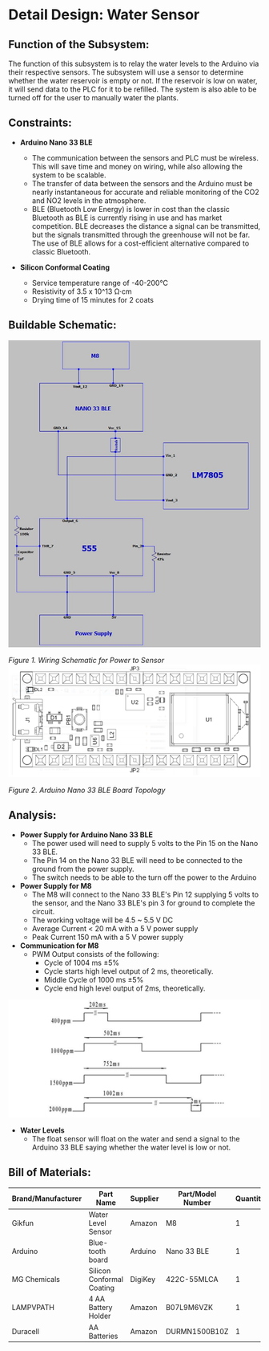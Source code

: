 # **Detail Design: Water Sensor**

## **Function of the Subsystem:**

The function of this subsystem is to relay the water levels to the Arduino via their respective sensors. The subsystem will use a sensor to determine whether the water reservoir is empty or not. If the reservoir is low on water, it will send data to the PLC for it to be refilled. The system is also able to be turned off for the user to manually water the plants.

## **Constraints:**

- **Arduino Nano 33 BLE**
  - The communication between the sensors and PLC must be wireless. This will save time and money on wiring, while also allowing the system to be scalable.
  - The transfer of data between the sensors and the Arduino must be nearly instantaneous for accurate and reliable monitoring of the CO2 and NO2 levels in the atmosphere.
  - BLE (Bluetooth Low Energy) is lower in cost than the classic Bluetooth as BLE is currently rising in use and has market competition. BLE decreases the distance a signal can be transmitted, but the signals transmitted through the greenhouse will not be far. The use of BLE allows for a cost-efficient alternative compared to classic Bluetooth.
- **Silicon Conformal Coating**

  - Service temperature range of -40-200℃
  - Resistivity of 3.5 x 10^13 Ω·cm
  - Drying time of 15 minutes for 2 coats

## **Buildable Schematic:**

![Buildable Schematic Water Level](https://github.com/RealityHertz/Greenhouse-Project/blob/main/Documentation/Images/WaterLevel_Subsystem.JPG)

_Figure 1. Wiring Schematic for Power to Sensor_ 
![Arduino Nano 33](https://github.com/RealityHertz/Greenhouse-Project/blob/main/Documentation/Images/ArduinoNano33.png)

_Figure 2. Arduino Nano 33 BLE Board Topology_

## **Analysis:**

- **Power Supply for Arduino Nano 33 BLE**
  - The power used will need to supply 5 volts to the Pin 15 on the Nano 33 BLE.
  - The Pin 14 on the Nano 33 BLE will need to be connected to the ground from the power supply.
  - The switch needs to be able to the turn off the power to the Arduino
- **Power Supply for M8**
  - The M8 will connect to the Nano 33 BLE's Pin 12 supplying 5 volts to the sensor, and the Nano 33 BLE's pin 3 for ground to complete the circuit.
  - The working voltage will be 4.5 ~ 5.5 V DC
  - Average Current \< 20 mA with a 5 V power supply
  - Peak Current 150 mA with a 5 V power supply
- **Communication for M8**
  - PWM Output consists of the following:
    - Cycle of 1004 ms ±5%
    - Cycle starts high level output of 2 ms, theoretically.
    - Middle Cycle of 1000 ms ±5%
    - Cycle end high level output of 2ms, theoretically.

![PWM Graph](https://github.com/RealityHertz/Greenhouse-Project/blob/main/Documentation/Images/PPM.png)

- **Water Levels**
  - The float sensor will float on the water and send a signal to the Arduino 33 BLE saying whether the water level is low or not.

## **Bill of Materials:**

| Brand/Manufacturer | Part Name | Supplier | Part/Model Number | Quantity | Units | Unit Cost | Cost |
| --- | --- | --- | --- | --- | --- | --- | --- |
| Gikfun | Water Level Sensor | Amazon | M8 | 1 | 1 | $9.88 | $9.88 |
| Arduino | Blue-tooth board | Arduino | Nano 33 BLE | 1 | 1 | $26.30 | $26.30 |
| MG Chemicals | Silicon Conformal Coating | DigiKey | 422C-55MLCA | 1 | 1 | $23.94 | $23.94 |
| LAMPVPATH | 4 AA Battery Holder | Amazon | B07L9M6VZK | 1 | 2 | $7.49 | $7.49 |
| Duracell | AA Batteries | Amazon | DURMN1500B10Z | 1 | 10 | $8.79 | $8.79 |

